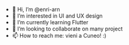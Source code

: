 - 👋 Hi, I’m @enri-arn
- 👀 I’m interested in UI and UX design
- 🌱 I’m currently learning Flutter
- 💞️ I’m looking to collaborate on many project
- 📫 How to reach me: vieni a Cuneo! :)

<!---
enri-arn/enri-arn is a ✨ special ✨ repository because its `README.md` (this file) appears on your GitHub profile.
You can click the Preview link to take a look at your changes.
--->
